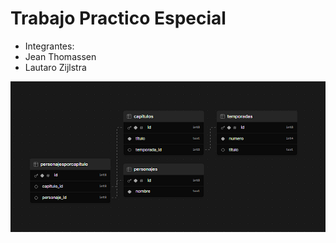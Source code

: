 # Trabajo Practico Especial
* Integrantes:
* Jean Thomassen
* Lautaro Zijlstra



![Imagen de las relaciones](Diagrama.png) 
